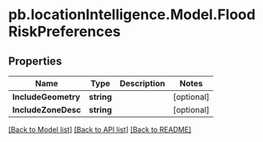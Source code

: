 # pb.locationIntelligence.Model.FloodRiskPreferences
## Properties

Name | Type | Description | Notes
------------ | ------------- | ------------- | -------------
**IncludeGeometry** | **string** |  | [optional] 
**IncludeZoneDesc** | **string** |  | [optional] 

[[Back to Model list]](../README.md#documentation-for-models) [[Back to API list]](../README.md#documentation-for-api-endpoints) [[Back to README]](../README.md)

